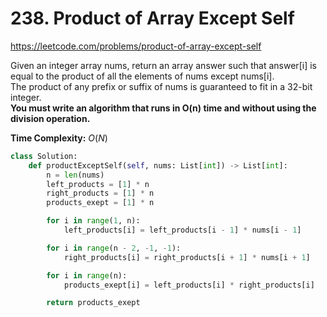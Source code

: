 # 238. Product of Array Except Self

https://leetcode.com/problems/product-of-array-except-self

Given an integer array nums, return an array answer such that answer[i] is equal to the product of all the elements of nums except nums[i].  
The product of any prefix or suffix of nums is guaranteed to fit in a 32-bit integer.  
**You must write an algorithm that runs in O(n) time and without using the division operation.**

**Time Complexity:** $O(N)$

```python
class Solution:
    def productExceptSelf(self, nums: List[int]) -> List[int]:
        n = len(nums)
        left_products = [1] * n
        right_products = [1] * n
        products_exept = [1] * n

        for i in range(1, n):
            left_products[i] = left_products[i - 1] * nums[i - 1]

        for i in range(n - 2, -1, -1):
            right_products[i] = right_products[i + 1] * nums[i + 1]

        for i in range(n):
            products_exept[i] = left_products[i] * right_products[i]

        return products_exept
```
